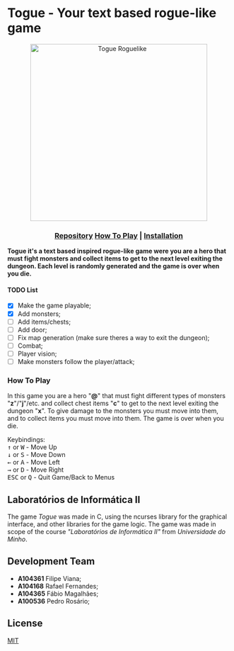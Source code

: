 # Togue - Your text based rogue-like game
<p align="center"><img src="https://i.imgur.com/tgatpXW.png" alt="Togue Roguelike" width="400"/></p>

### <p align="center">[Repository](https://github.com/Mackgame4/togue-roguelike) [How To Play](#how-to-play) | [Installation](/INSTALLATION.md#build)</p>

**Togue it's a text based inspired rogue-like game were you are a hero that must fight monsters and collect items to get to the next level exiting the dungeon. Each level is randomly generated and the game is over when you die.**

#### TODO List
- [x] Make the game playable;
- [x] Add monsters;
- [ ] Add items/chests;
- [ ] Add door;
- [ ] Fix map generation (make sure theres a way to exit the dungeon);
- [ ] Combat;
- [ ] Player vision;
- [ ] Make monsters follow the player/attack;

### How To Play
In this game you are a hero "**@**" that must fight different types of monsters "**z**"/"**j**"/etc. and collect chest items "**c**" to get to the next level exiting the dungeon "**x**".
To give damage to the monsters you must move into them, and to collect items you must move into them. The game is over when you die.

Keybindings:<br>
<kbd>↑</kbd> or <kbd>W</kbd> - Move Up<br>
<kbd>↓</kbd> or <kbd>S</kbd> - Move Down<br>
<kbd>←</kbd> or <kbd>A</kbd> - Move Left<br>
<kbd>→</kbd> or <kbd>D</kbd> - Move Right<br>
<kbd>ESC</kbd> or <kbd>Q</kbd> - Quit Game/Back to Menus<br>

<!--***Developer Notes:***
`Text`-->

## Laboratórios de Informática II
The game *Togue* was made in C, using the ncurses library for the graphical interface, and other libraries for the game logic. The game was made in scope of the course *"Laboratórios de Informática II"* from *Universidade do Minho*.

<!--#### Known Issues
- Issue list-->

## Development Team
- **A104361** Filipe Viana;
- **A104168** Rafael Fernandes;
- **A104365** Fábio Magalhães;
- **A100536** Pedro Rosário;

## License
[MIT](https://choosealicense.com/licenses/mit/)